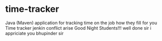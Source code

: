 # time-tracker
Java (Maven) application for tracking time on the job
how they fill for you
Time tracker
jenkin conflict arise
Good Night Students!!!
well done sir
i appriciate you bhupinder sir
